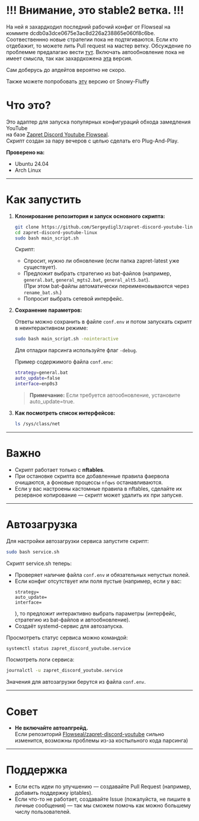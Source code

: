 # !!! Внимание, это stable2 ветка. !!!

На ней я захардкодил последний рабочий конфиг от Flowseal на коммите dcdb0a3dce0675e3ac8d226a238865e060f8c6be. Соотвественнно новые стратегии пока не подтягиваются.
Если кто отдебажит, то можете лить Pull request на мастер ветку.
Обсуждение по проблемме предалагаю вести [тут](https://github.com/Sergeydigl3/zapret-discord-youtube-linux/issues/33).
Включать автообновление пока не имеет смысла, так как захардкожена [эта](https://github.com/Flowseal/zapret-discord-youtube/commit/dcdb0a3dce0675e3ac8d226a238865e060f8c6be) версия.

Сам доберусь до апдейтов вероятно не скоро.

Также можете попробовать [эту](https://github.com/Snowy-Fluffy/zapret.installer) версию от Snowy-Fluffy

# Что это?

Это адаптер для запуска популярных конфигураций обхода замедления YouTube  
на базе [Zapret Discord Youtube Flowseal](https://github.com/Flowseal/zapret-discord-youtube).  
Скрипт создан за пару вечеров с целью сделать его Plug-And-Play.

**Проверено на:**  
- Ubuntu 24.04
- Arch Linux

---

# Как запустить

1. **Клонирование репозитория и запуск основного скрипта:**

   ```bash
   git clone https://github.com/Sergeydigl3/zapret-discord-youtube-linux.git
   cd zapret-discord-youtube-linux
   sudo bash main_script.sh
   ```

   Скрипт:
   - Спросит, нужно ли обновление (если папка zapret-latest уже существует).
   - Предложит выбрать стратегию из bat-файлов (например, `general.bat`, `general_mgts2.bat`, `general_alt5.bat`).  
     (При этом bat-файлы автоматически переименовываются через `rename_bat.sh`.)
   - Попросит выбрать сетевой интерфейс.

2. **Сохранение параметров:**

   Ответы можно сохранить в файле `conf.env` и потом запускать скрипт в неинтерактивном режиме:
   
   ```bash
   sudo bash main_script.sh -nointeractive
   ```
   
   Для отладки парсинга используйте флаг `-debug`.

   Пример содержимого файла `conf.env`:
   
   ```bash
   strategy=general.bat
   auto_update=false
   interface=enp0s3
   ```
   
   > **Примечание:** Если требуется автообновление, установите auto_update=true.

3. **Как посмотреть список интерфейсов:**

   ```bash
   ls /sys/class/net
   ```

---

# Важно

- Скрипт работает только с **nftables**.
- При остановке скрипта все добавленные правила фаервола очищаются, а фоновые процессы `nfqws` останавливаются.
- Если у вас настроены кастомные правила в nftables, сделайте их резервное копирование — скрипт может удалить их при запуске.

---

# Автозагрузка

Для настройки автозагрузки сервиса запустите скрипт:

```bash
sudo bash service.sh
```

Скрипт service.sh теперь:
- Проверяет наличие файла `conf.env` и обязательных непустых полей.
- Если конфиг отсутствует или поля пустые (например, если у вас:
  ```
  strategy=
  auto_update=
  interface=
  ```
  ), то предложит интерактивно выбрать параметры (интерфейс, стратегию из bat-файлов и автообновление).
- Создаёт systemd-сервис для автозапуска.

Просмотреть статус сервиса можно командой:

```bash
systemctl status zapret_discord_youtube.service
```

Посмотреть логи сервиса:

```bash
journalctl -u zapret_discord_youtube.service
```

Значения для автозагрузки берутся из файла `conf.env`.

---

# Совет

- **Не включайте автоапгрейд.**  
  Если репозиторий [Flowseal/zapret-discord-youtube](https://github.com/Flowseal/zapret-discord-youtube) сильно изменится, возможны проблемы из-за костыльного кода парсинга)

---

# Поддержка

- Если есть идеи по улучшению — создавайте Pull Request (например, добавить поддержку iptables).
- Если что-то не работает, создавайте Issue (пожалуйста, не пишите в личные сообщения) — так мы сможем помочь как можно большему числу пользователей.